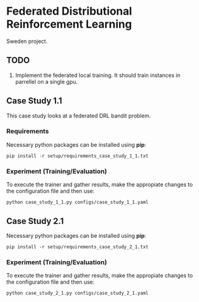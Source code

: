 # Federated Distributional Reinforcement Learning

Sweden project.

## TODO
1. Implement the federated local training. It should train instances in parrellel on a single gpu.

## Case Study 1.1
This case study looks at a federated DRL bandit problem.

### Requirements
Necessary python packages can be installed using **pip**:
```
pip install -r setup/requirements_case_study_1_1.txt
```

### Experiment (Training/Evaluation)
To execute the trainer and gather results, make the appropiate changes to the configuration file and then use:
```
python case_study_1_1.py configs/case_study_1_1.yaml
```

## Case Study 2.1
Necessary python packages can be installed using **pip**:
```
pip install -r setup/requirements_case_study_2_1.txt
```

### Experiment (Training/Evaluation)
To execute the trainer and gather results, make the appropiate changes to the configuration file and then use:
```
python case_study_2_1.py configs/case_study_2_1.yaml
```

